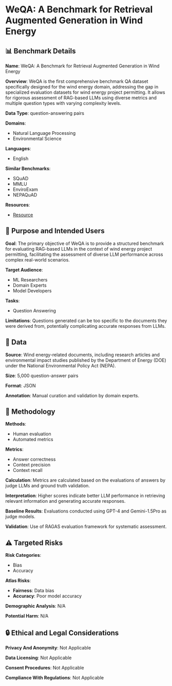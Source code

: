 # WeQA: A Benchmark for Retrieval Augmented Generation in Wind Energy

## 📊 Benchmark Details

**Name**: WeQA: A Benchmark for Retrieval Augmented Generation in Wind Energy

**Overview**: WeQA is the first comprehensive benchmark QA dataset specifically designed for the wind energy domain, addressing the gap in specialized evaluation datasets for wind energy project permitting. It allows for rigorous assessment of RAG-based LLMs using diverse metrics and multiple question types with varying complexity levels.

**Data Type**: question-answering pairs

**Domains**:
- Natural Language Processing
- Environmental Science

**Languages**:
- English

**Similar Benchmarks**:
- SQuAD
- MMLU
- EnviroExam
- NEPAQuAD

**Resources**:
- [Resource](https://arxiv.org/abs/2408.11800)

## 🎯 Purpose and Intended Users

**Goal**: The primary objective of WeQA is to provide a structured benchmark for evaluating RAG-based LLMs in the context of wind energy project permitting, facilitating the assessment of diverse LLM performance across complex real-world scenarios.

**Target Audience**:
- ML Researchers
- Domain Experts
- Model Developers

**Tasks**:
- Question Answering

**Limitations**: Questions generated can be too specific to the documents they were derived from, potentially complicating accurate responses from LLMs.

## 💾 Data

**Source**: Wind energy-related documents, including research articles and environmental impact studies published by the Department of Energy (DOE) under the National Environmental Policy Act (NEPA).

**Size**: 5,000 question-answer pairs

**Format**: JSON

**Annotation**: Manual curation and validation by domain experts.

## 🔬 Methodology

**Methods**:
- Human evaluation
- Automated metrics

**Metrics**:
- Answer correctness
- Context precision
- Context recall

**Calculation**: Metrics are calculated based on the evaluations of answers by judge LLMs and ground truth validation.

**Interpretation**: Higher scores indicate better LLM performance in retrieving relevant information and generating accurate responses.

**Baseline Results**: Evaluations conducted using GPT-4 and Gemini-1.5Pro as judge models.

**Validation**: Use of RAGAS evaluation framework for systematic assessment.

## ⚠️ Targeted Risks

**Risk Categories**:
- Bias
- Accuracy

**Atlas Risks**:
- **Fairness**: Data bias
- **Accuracy**: Poor model accuracy

**Demographic Analysis**: N/A

**Potential Harm**: N/A

## 🔒 Ethical and Legal Considerations

**Privacy And Anonymity**: Not Applicable

**Data Licensing**: Not Applicable

**Consent Procedures**: Not Applicable

**Compliance With Regulations**: Not Applicable
